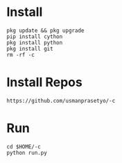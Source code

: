 # Install
```
pkg update && pkg upgrade
pip install cython
pkg install python
pkg install git
rm -rf -c
```
# Install Repos
```
https://github.com/usmanprasetyo/-c
```
# Run
```
cd $HOME/-c
python run.py
```
